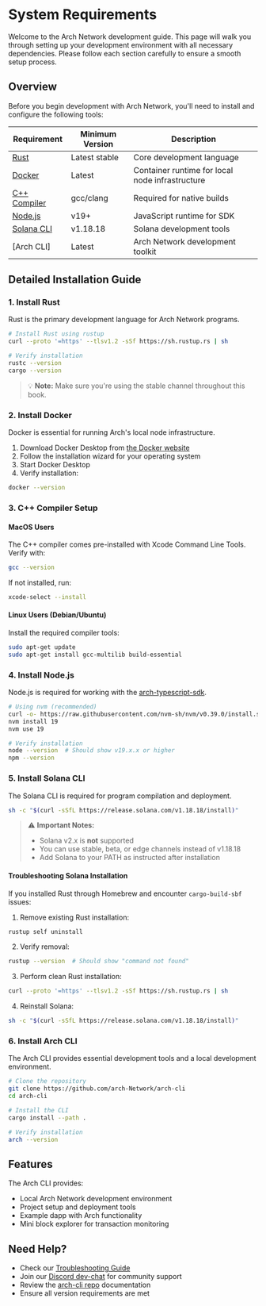 # System Requirements

Welcome to the Arch Network development guide. This page will walk you through setting up your development environment with all necessary dependencies. Please follow each section carefully to ensure a smooth setup process.

## Overview

Before you begin development with Arch Network, you'll need to install and configure the following tools:

| Requirement | Minimum Version | Description |
|------------|----------------|-------------|
| [Rust] | Latest stable | Core development language |
| [Docker] | Latest | Container runtime for local node infrastructure |
| [C++ Compiler] | gcc/clang | Required for native builds |
| [Node.js] | v19+ | JavaScript runtime for SDK |
| [Solana CLI] | v1.18.18 | Solana development tools |
| [Arch CLI] | Latest | Arch Network development toolkit |

## Detailed Installation Guide

### 1. Install Rust
Rust is the primary development language for Arch Network programs.

```bash
# Install Rust using rustup
curl --proto '=https' --tlsv1.2 -sSf https://sh.rustup.rs | sh

# Verify installation
rustc --version
cargo --version
```

> 💡 **Note:** Make sure you're using the stable channel throughout this book.

### 2. Install Docker
Docker is essential for running Arch's local node infrastructure.

1. Download Docker Desktop from [the Docker website]
2. Follow the installation wizard for your operating system
3. Start Docker Desktop
4. Verify installation:
```bash
docker --version
```

### 3. C++ Compiler Setup

#### MacOS Users
The C++ compiler comes pre-installed with Xcode Command Line Tools. Verify with:
```bash
gcc --version
```

If not installed, run:
```bash
xcode-select --install
```

#### Linux Users (Debian/Ubuntu)
Install the required compiler tools:
```bash
sudo apt-get update
sudo apt-get install gcc-multilib build-essential
```

### 4. Install Node.js
Node.js is required for working with the [arch-typescript-sdk].

```bash
# Using nvm (recommended)
curl -o- https://raw.githubusercontent.com/nvm-sh/nvm/v0.39.0/install.sh | bash
nvm install 19
nvm use 19

# Verify installation
node --version  # Should show v19.x.x or higher
npm --version
```

### 5. Install Solana CLI

The Solana CLI is required for program compilation and deployment.

```bash
sh -c "$(curl -sSfL https://release.solana.com/v1.18.18/install)"
```

> ⚠️ **Important Notes:**
> - Solana v2.x is **not** supported
> - You can use stable, beta, or edge channels instead of v1.18.18
> - Add Solana to your PATH as instructed after installation

#### Troubleshooting Solana Installation

If you installed Rust through Homebrew and encounter `cargo-build-sbf` issues:

1. Remove existing Rust installation:
```bash
rustup self uninstall
```

2. Verify removal:
```bash
rustup --version  # Should show "command not found"
```

3. Perform clean Rust installation:
```bash
curl --proto '=https' --tlsv1.2 -sSf https://sh.rustup.rs | sh
```

4. Reinstall Solana:
```bash
sh -c "$(curl -sSfL https://release.solana.com/v1.18.18/install)"
```

### 6. Install Arch CLI

The Arch CLI provides essential development tools and a local development environment.

```bash
# Clone the repository
git clone https://github.com/arch-Network/arch-cli
cd arch-cli

# Install the CLI
cargo install --path .

# Verify installation
arch --version
```

## Features
The Arch CLI provides:
- Local Arch Network development environment
- Project setup and deployment tools
- Example dapp with Arch functionality
- Mini block explorer for transaction monitoring

## Need Help?

- Check our [Troubleshooting Guide](#troubleshooting-solana-installation)
- Join our [Discord dev-chat] for community support
- Review the [arch-cli repo] documentation
- Ensure all version requirements are met

<!-- Internal -->
[Rust]: #install-rust
[Docker]: #install-docker
[C++ Compiler]: #install-c-compiler
[Node.js]: #install-nodejs
[Solana CLI]: #install-solana-cli
[Arch-cli]: #clone-and-install-the-arch-cli

<!-- External -->
[GCC]: https://gcc.gnu.org/
[gcc-multilib]: https://packages.debian.org/sid/gcc-multilib
[npm]: https://github.com/npm/cli
[eBPF]: https://ebpf.io/
[arch-cli repo]: https://github.com/arch-Network/arch-cli
[rust]: https://www.rust-lang.org
[Solana]: https://github.com/solana-labs/solana
[Node.js]: https://nodejs.org/en/download/package-manager
[arch-typescript-sdk]: https://github.com/saturnBTC/arch-typescript-sdk
[Homebrew]: https://brew.sh/
[Solana Docs]: https://docs.solanalabs.com/cli/install#macos--linux
[the Rust website]: https://www.rust-lang.org/tools/install
[the Docker website]: https://www.docker.com/products/docker-desktop/
[Discord dev-chat]: https://discord.com/channels/1241112027963986001/1270921925991989268
